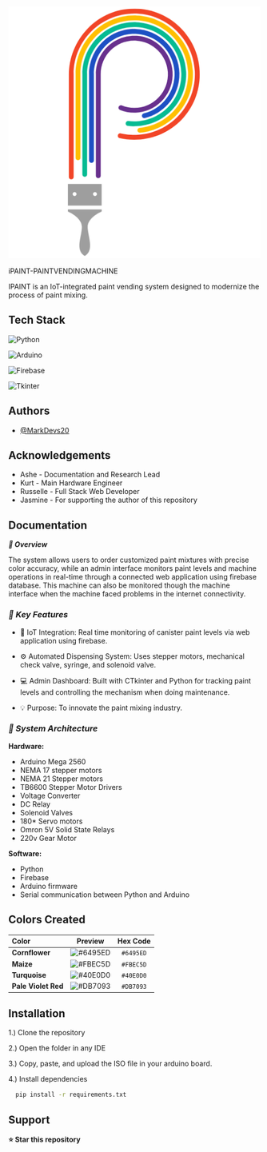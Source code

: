 
![Logo](https://github.com/MarkDevs20/IPAINT-PAINT-VENDING-MACHINE/blob/main/iPAINT-paintvendingmachine-main/iPAINT-paintvendingmachine-main/iPAINT/assets/ipaint-main-logo.png?raw=true)

iPAINT-PAINTVENDINGMACHINE

IPAINT is an IoT-integrated paint vending system designed to modernize the process of paint mixing.


## Tech Stack
![Python](https://img.shields.io/badge/Python-3776AB?style=for-the-badge&logo=python&logoColor=white)

![Arduino](https://img.shields.io/badge/Arduino-00979D?style=for-the-badge&logo=arduino&logoColor=white)

![Firebase](https://img.shields.io/badge/Firebase-FFCA28?style=for-the-badge&logo=firebase&logoColor=black)

![Tkinter](https://img.shields.io/badge/Tkinter-%2300C7B7?style=for-the-badge&logo=python&logoColor=white)



## Authors

- [@MarkDevs20](https:https://github.com/MarkDevs20)


## Acknowledgements

 - Ashe - Documentation and Research Lead
 - Kurt - Main Hardware Engineer
 - Russelle - Full Stack Web Developer
 - Jasmine - For supporting the author of this repository


## Documentation

***📘 Overview***

The system allows users to order customized paint mixtures with precise color accuracy, while an admin interface monitors paint levels and machine operations in real-time through a connected web application using firebase database. This machine can also be monitored though the machine interface when the machine faced problems in the internet connectivity.

### ***🔧 Key Features***

- 🧠 IoT Integration: Real time monitoring of canister paint levels via web application using firebase.

- ⚙️ Automated Dispensing System: Uses stepper motors, mechanical check valve, syringe, and solenoid valve.

- 💻 Admin Dashboard: Built with CTkinter and Python for tracking paint levels and controlling the mechanism when doing maintenance.

- 💡 Purpose: To innovate the paint mixing industry.

### ***🧠 System Architecture***

**Hardware:**

- Arduino Mega 2560 
- NEMA 17 stepper motors
- NEMA 21 Stepper motors
- TB6600 Stepper Motor Drivers
- Voltage Converter
- DC Relay
- Solenoid Valves
- 180* Servo motors
- Omron 5V Solid State Relays
- 220v Gear Motor

**Software:**

- Python
- Firebase 
- Arduino firmware 
- Serial communication between Python and Arduino

## Colors Created

| Color               |                             Preview                             |  Hex Code |
| :------------------ | :-------------------------------------------------------------: | :-------: |
| **Cornflower**      | ![#6495ED](https://via.placeholder.com/20/6495ED/000000?text=+) | `#6495ED` |
| **Maize**           | ![#FBEC5D](https://via.placeholder.com/20/FBEC5D/000000?text=+) | `#FBEC5D` |
| **Turquoise**       | ![#40E0D0](https://via.placeholder.com/20/40E0D0/000000?text=+) | `#40E0D0` |
| **Pale Violet Red** | ![#DB7093](https://via.placeholder.com/20/DB7093/000000?text=+) | `#DB7093` |

## Installation

1.) Clone the repository

2.) Open the folder in any IDE

3.) Copy, paste, and upload the ISO file in your arduino board.

4.) Install dependencies

```bash
  pip install -r requirements.txt
```

    
## Support

**⭐ Star this repository**
